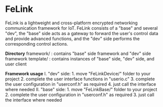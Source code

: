 # FeLink
FeLink is a lightweight and cross-platform encrypted networking communication framework for IoT.
FeLink consists of a "base" and several "dev", the "base" side acts as a gateway to forward the user's control data and provide advanced functions, and the "dev" side performs the corresponding control actions.

**Directory**
    framework/  : contains "base" side framework and "dev" side framework
    template/   : contains instances of "base" side, "dev" side, and user client

**Framework usage**
    I.  "dev" side:
        1. move "FeLinkDevice/" folder to your project
        2. complete the user interface functions in "userio.c"
        3. complete the user configuration in "userconf.h" as required
        4. just call the interface where needed
    II. "base" side:
        1. move "FeLinkBase/" folder to your project
        2. complete the user configuration in "userconf.h" as required
        3. just call the interface where needed
